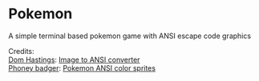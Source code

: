# Pokemon
A simple terminal based pokemon game with ANSI escape code graphics


  Credits:<br />
[Dom Hastings](https://github.com/dom111): [Image to ANSI converter](https://dom111.github.io/image-to-ansi/)<br />
[Phoney badger](https://gitlab.com/phoneybadger): [Pokemon ANSI color sprites](https://gitlab.com/phoneybadger/pokemon-colorscripts/-/tree/main)
